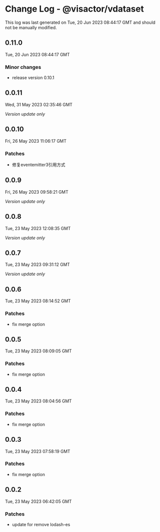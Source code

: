 # Change Log - @visactor/vdataset

This log was last generated on Tue, 20 Jun 2023 08:44:17 GMT and should not be manually modified.

## 0.11.0
Tue, 20 Jun 2023 08:44:17 GMT

### Minor changes

- release version 0.10.1

## 0.0.11
Wed, 31 May 2023 02:35:46 GMT

_Version update only_

## 0.0.10
Fri, 26 May 2023 11:06:17 GMT

### Patches

- 修复eventemitter3引用方式

## 0.0.9
Fri, 26 May 2023 09:58:21 GMT

_Version update only_

## 0.0.8
Tue, 23 May 2023 12:08:35 GMT

_Version update only_

## 0.0.7
Tue, 23 May 2023 09:31:12 GMT

_Version update only_

## 0.0.6
Tue, 23 May 2023 08:14:52 GMT

### Patches

- fix merge option

## 0.0.5
Tue, 23 May 2023 08:09:05 GMT

### Patches

- fix merge option

## 0.0.4
Tue, 23 May 2023 08:04:56 GMT

### Patches

- fix merge option

## 0.0.3
Tue, 23 May 2023 07:58:19 GMT

### Patches

- fix merge option

## 0.0.2
Tue, 23 May 2023 06:42:05 GMT

### Patches

- update for remove lodash-es

